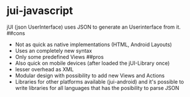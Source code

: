 # jui-javascript
jUI (json UserInterface) uses JSON to generate an Userinterface from it.
##cons
- Not as quick as native implementations (HTML, Android Layouts)
- Uses an completely new syntax
- Only some predefined Views
##pros
- Also quick on mobile devices (after loaded the jUI-Library once)
- lesser overhead as XML
- Modular design with possibility to add new Views and Actions
- Libraries for other platforms available (jui-android) and it's possible to write libraries for all languages that has the posibility to parse JSON 
